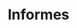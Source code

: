 ---
title: Informes
content:
  - Informe per a la sol·licitud dels Fons Next Generation
  - Ajudes per a actuacions de rehabilitació a nivell d'edifici
  - Mesuraments i pressupostos
  - Aixecaments sobre l'estat actual
icon: fa-solid fa-file
column: right
---